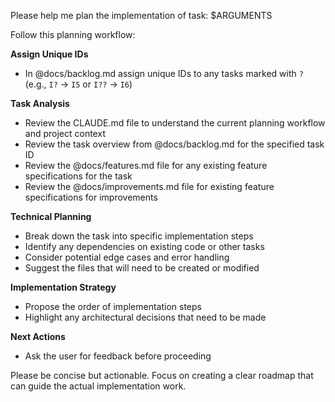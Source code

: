 Please help me plan the implementation of task: $ARGUMENTS

Follow this planning workflow:

**Assign Unique IDs**
- In @docs/backlog.md assign unique IDs to any tasks marked with `?` (e.g., `I?` → `I5` or `I??` -> `I6`)

**Task Analysis**
- Review the CLAUDE.md file to understand the current planning workflow and project context
- Review the task overview from @docs/backlog.md for the specified task ID
- Review the @docs/features.md file for any existing feature specifications for the task
- Review the @docs/improvements.md file for existing feature specifications for improvements

**Technical Planning**
- Break down the task into specific implementation steps
- Identify any dependencies on existing code or other tasks
- Consider potential edge cases and error handling
- Suggest the files that will need to be created or modified

**Implementation Strategy**
- Propose the order of implementation steps
- Highlight any architectural decisions that need to be made

**Next Actions**
- Ask the user for feedback before proceeding

Please be concise but actionable. Focus on creating a clear roadmap that can guide the actual implementation work.

